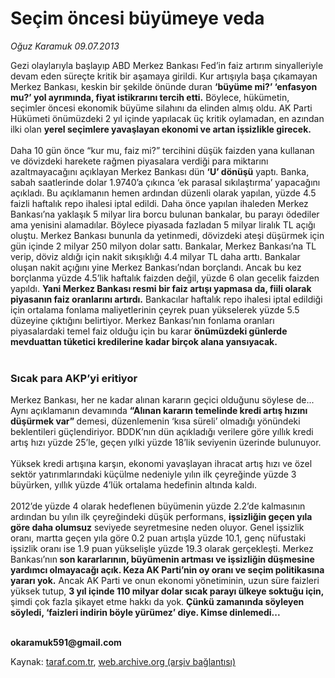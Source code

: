 # Seçim öncesi büyümeye veda

*Oğuz Karamuk 09.07.2013*

<div class="yazi">Gezi olaylarıyla başlayıp ABD Merkez Bankası Fed’in faiz artırım sinyalleriyle devam eden süreçte kritik bir aşamaya girildi. Kur artışıyla başa çıkamayan Merkez Bankası, keskin bir şekilde önünde duran <strong>‘büyüme mi?’ ‘enfasyon mu?’ yol ayrımında, fiyat istikrarını tercih etti.</strong> Böylece, hükümetin, seçimler öncesi ekonomik büyüme silahını da elinden almış oldu. AK Parti Hükümeti önümüzdeki 2 yıl içinde yapılacak üç kritik oylamadan, en azından ilki olan <strong>yerel seçimlere yavaşlayan ekonomi ve artan işsizlikle girecek.<br/></strong><br/>Daha 10 gün önce “kur mu, faiz mi?” tercihini düşük faizden yana kullanan ve dövizdeki harekete rağmen piyasalara verdiği para miktarını azaltmayacağını açıklayan Merkez Bankası dün <strong>‘U’ dönüşü</strong> yaptı. Banka, sabah saatlerinde dolar 1.9740’a çıkınca ‘ek parasal sıkılaştırma’ yapacağını açıkladı. Bu açıklamanın hemen ardından düzenli olarak yapılan, yüzde 4.5 faizli haftalık repo ihalesi iptal edildi. Daha önce yapılan ihaleden Merkez Bankası’na yaklaşık 5 milyar lira borcu bulunan bankalar, bu parayı ödediler ama yenisini alamadılar. Böylece piyasada fazladan 5 milyar liralık TL açığı oluştu. Merkez Bankası bununla da yetinmedi, dövizdeki ateşi düşürmek için gün içinde 2 milyar 250 milyon dolar sattı. Bankalar, Merkez Bankası’na TL verip, döviz aldığı için nakit sıkışıklığı 4.4 milyar TL daha arttı. Bankalar oluşan nakit açığını yine Merkez Bankası’ndan borçlandı. Ancak bu kez borçlanma yüzde 4.5’lik haftalık faizden değil, yüzde 6 olan gecelik faizden yapıldı. <strong>Yani Merkez Bankası resmi bir faiz artışı yapmasa da, fiili olarak piyasanın faiz oranlarını artırdı.</strong> Bankacılar haftalık repo ihalesi iptal edildiği için ortalama fonlama maliyetlerinin çeyrek puan yükselerek yüzde 5.5 düzeyine çıktığını belirtiyor. Merkez Bankası’nın fonlama oranları piyasalardaki temel faiz olduğu için bu karar <strong>önümüzdeki günlerde mevduattan tüketici kredilerine kadar birçok alana yansıyacak.</strong><br/><br/>
<h3>Sıcak para AKP’yi eritiyor</h3>
<p>Merkez Bankası, her ne kadar alınan kararın geçici olduğunu söylese de... Aynı açıklamanın devamında <strong>“Alınan kararın temelinde kredi artış hızını düşürmek var” </strong>demesi, düzenlemenin ‘kısa süreli’ olmadığı yönündeki beklentileri güçlendiriyor. BDDK’nın dün açıkladığı verilere göre yıllık kredi artış hızı yüzde 25’le, geçen yılki yüzde 18’lik seviyenin üzerinde bulunuyor.<br/><br/>Yüksek kredi artışına karşın, ekonomi yavaşlayan ihracat artış hızı ve özel sektör yatırımlarındaki küçülme nedeniyle yılın ilk çeyreğinde yüzde 3 büyürken, yıllık yüzde 4’lük ortalama hedefinin altında kaldı.<br/><br/>2012’de yüzde 4 olarak hedeflenen büyümenin yüzde 2.2’de kalmasının ardından bu yılın ilk çeyreğindeki düşük performans, <strong>işsizliğin geçen yıla göre daha olumsuz</strong> seviyede seyretmesine neden oluyor. Genel işsizlik oranı, martta geçen yıla göre 0.2 puan artışla yüzde 10.1, genç nüfustaki işsizlik oranı ise 1.9 puan yükselişle yüzde 19.3 olarak gerçekleşti. Merkez Bankası’nın<strong> son kararlarının, büyümenin artması ve işsizliğin düşmesine yardımcı olmayacağı açık. Keza AK Parti’nin oy oranı ve seçim politikasına yararı yok.</strong> Ancak AK Parti ve onun ekonomi yönetiminin, uzun süre faizleri yüksek tutup, <strong>3 yıl içinde 110 milyar dolar sıcak parayı ülkeye soktuğu için,</strong> şimdi çok fazla şikayet etme hakkı da yok. <strong>Çünkü zamanında söyleyen söyledi, ‘faizleri indirin böyle yürümez’ diye. Kimse dinlemedi... <br/></strong><br/></p>
<p><strong>okaramuk591@gmail.com</strong></p>
</div>

Kaynak: [taraf.com.tr](http://www.taraf.com.tr:80/oguz-karamuk/makale-secim-oncesi-buyumeye-veda.htm), [web.archive.org (arşiv bağlantısı)](http://web.archive.org/web/20130713074445/http://www.taraf.com.tr:80/oguz-karamuk/makale-secim-oncesi-buyumeye-veda.htm)

